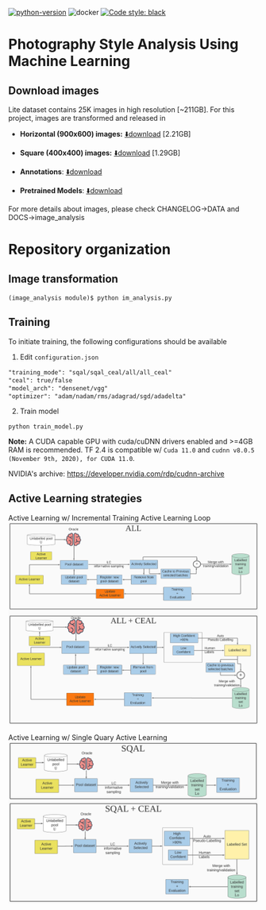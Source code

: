 [![python-version](https://img.shields.io/badge/python-v3.8-blue&?style=flat)](https://www.python.org/) 
![docker](https://shields.io/badge/tensorflow-2.4-simple?logo=tensorflow&style=flat)
[![Code style: black](https://img.shields.io/badge/code%20style-black-000000.svg)](https://github.com/psf/black)

# Photography Style Analysis Using Machine Learning

## Download images

Lite dataset contains 25K images in high resolution [~211GB].
For this project, images are transformed and released in

- **Horizontal (900x600) images:** [⬇️download](https://drive.google.com/file/d/1zgNqZMDsziN0M3gCeXSHOkmP6wW_owsG/view?usp=sharing) [2.21GB]

- **Square (400x400) images:** [⬇️download](https://drive.google.com/file/d/1E6TqDAy9BBc0rP2WN92F8pUmA5x3LfQt/view?usp=sharing) [1.29GB]

- **Annotations**: [⬇️download](https://drive.google.com/drive/folders/1_R5zhWI-ZMQ7al_Pb7m8GXGyjjBI92Yf?usp=sharing)

- **Pretrained Models**: [⬇️download](https://drive.google.com/drive/folders/1eEZiWqc_LJa12QMf9qKzKh8-vR0gAKM-?usp=sharing)

For more details about images, please check CHANGELOG->DATA and DOCS->image_analysis

# Repository organization

## Image transformation

```
(image_analysis module)$ python im_analysis.py
```

## Training

To initiate training, the following configurations should be available


1. Edit ``configuration.json``
```
"training_mode": "sqal/sqal_ceal/all/all_ceal"
"ceal": true/false
"model_arch": "densenet/vgg"
"optimizer": "adam/nadam/rms/adagrad/sgd/adadelta"
```
2. Train model
```
python train_model.py
```

**Note:** A CUDA capable GPU with cuda/cuDNN drivers enabled and >=4GB RAM is recommended. TF 2.4 is compatible w/  `Cuda 11.0` and `cudnn v8.0.5 (November 9th, 2020), for CUDA 11.0`.

NVIDIA's archive: <https://developer.nvidia.com/rdp/cudnn-archive>

## Active Learning strategies

Active Learning w/ Incremental Training Active Learning Loop
![Active Learning Loop](/docs/active_learning_strategies/al_all_ceal.png)

Active Learning w/ Single Quary Active Learning
![Active Learning Loop](/docs/active_learning_strategies/al_sqal_ceal.png)
